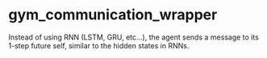 # gym_communication_wrapper
Instead of using RNN (LSTM, GRU, etc...), the agent sends a message to its 1-step future self, similar to the hidden states in RNNs.
